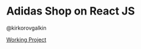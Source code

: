 # Adidas Shop on React JS
@kirkorovgalkin

[Working Project](https://adidas-shop-frontend-vcbqtonwvp.now.sh)
